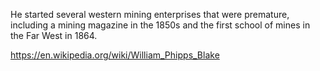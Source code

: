 He started several western mining enterprises that were premature, including a mining magazine in the 1850s and the first school of mines in the Far West in 1864.

https://en.wikipedia.org/wiki/William_Phipps_Blake